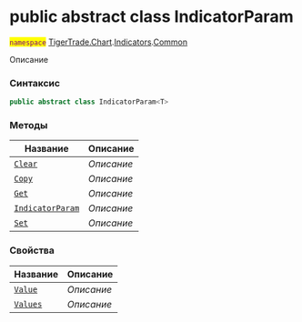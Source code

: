 
# public abstract class IndicatorParam<T>
<mark style="color:purple;">`namespace`</mark> [TigerTrade.Chart](../../../TigerTrade.Chart.md).[Indicators](../../../TigerTrade.Chart/Indicators.md).[Common](../../../TigerTrade.Chart/Indicators/Common.md)



Описание

### Синтаксис
```csharp
public abstract class IndicatorParam<T>
```


### Методы
| Название | Описание |
| --- | --- |
| [`Clear`](./IndicatorParam1.cs/Методы/Clear.md) | *Описание* |
| [`Copy`](./IndicatorParam1.cs/Методы/Copy.md) | *Описание* |
| [`Get`](./IndicatorParam1.cs/Методы/Get.md) | *Описание* |
| [`IndicatorParam`](./IndicatorParam1.cs/Методы/IndicatorParam.md) | *Описание* |
| [`Set`](./IndicatorParam1.cs/Методы/Set.md) | *Описание* |

### Свойства
| Название | Описание |
| --- | --- |
| [`Value`](./IndicatorParam1.cs/Свойства/Value.md) | *Описание* |
| [`Values`](./IndicatorParam1.cs/Свойства/Values.md) | *Описание* |



